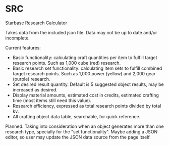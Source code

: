 # SRC
Starbase Research Calculator

Takes data from the included json file. Data may not be up to date and/or incomplete.

Current features:
- Basic functionality: calculating craft quantities per item to fulfill target research points. Such as 1,000 cube (red) research.
- Basic research set functionality: calculating item sets to fulfill combined target research points. Such as 1,000 power (yellow) and 2,000 gear (purple) research.
- Set desired result quantity. Default is 5 suggested object results, may be increased as desired.
- Display material amounts, estimated cost in credits, estimated crafting time (most items still need this value).
- Research efficiency, expressed as total research points divided by total kv.
- All crafting object data table, searchable, for quick reference.

Planned:
Taking into consideration when an object generates more than one research type, specially for the "set functionality".
Maybe adding a JSON editor, so user may update the JSON data source from the page itself.
